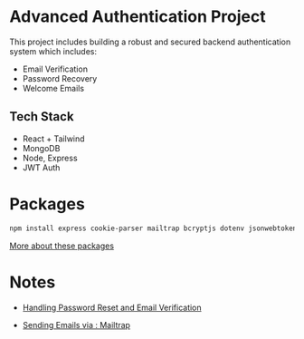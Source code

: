 # Advanced Authentication Project

This project includes building a robust and secured backend authentication system which includes:
- Email Verification
- Password Recovery
- Welcome Emails

## Tech Stack 
- React + Tailwind
- MongoDB
- Node, Express
- JWT Auth 

# Packages
```bash
npm install express cookie-parser mailtrap bcryptjs dotenv jsonwebtoken mongoose crypto
```
[More about these packages](aboutPackages.md)
# Notes

- [Handling Password Reset and Email Verification](handling_Password_reset%20_and_email_verification.md)

- [Sending Emails via : Mailtrap](sending_emails_via_Mailtrap.md)
